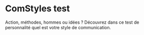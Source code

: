 # ComStyles test

Action, méthodes, hommes ou idées ? Découvrez dans ce test de personnalité quel est votre style de communication.

